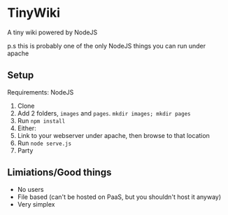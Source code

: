 # TinyWiki

A tiny wiki powered by NodeJS

p.s this is probably one of the only NodeJS things you can run under apache

## Setup

Requirements: NodeJS

1. Clone
2. Add 2 folders, `images` and `pages`. `mkdir images; mkdir pages`
3. Run `npm install`
4. Either:
  1. Link to your webserver under apache, then browse to that location
  2. Run `node serve.js`
5. Party

## Limiations/Good things

* No users
* File based (can't be hosted on PaaS, but you shouldn't host it anyway)
* Very simplex
